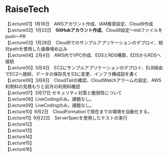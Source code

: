# RaiseTech
【Lecture01】1月18日　AWSアカウント作成、IAM推奨設定、Cloud9作成<br>
【Lecture02】1月22日　**GitHubアカウント作成**、Cloud9設定～mdファイルをpush～PR<br>
【Lecture03】1月28日　Cloud9でのサンプルアプリケーションのデプロイ、相対pathを使用した画像埋め込み<br>
【Lecture04】2月4日　AWS内でVPC作成、EDSとRDS構築、EDSからRDSへ接続<br>
【Lecture05】3月4日　EC2にサンプルアプリケーションのデプロイ、ELB経由でEC2へ接続、データの保存先をS3に変更、インフラ構成図を書く<br>
【Lecture06】3月8日　CloudTailの確認、CloudWatchアラームの設定、AWS利用料の見積もりと前月の利用料確認<br> 【Lecture07】3月17日 セキュリティ対策と脆弱性について<br>
【Lecture08】LiveCodingのみ。課題なし。<br>
【Lecture09】LiveCodingのみ。課題なし。<br>
【Lecture10】9月2日　CloudFormationで現在までの環境を自動化する。<br>
【Lecture11】9月22日　ServerSpecを使用したテストの実行<br>
【Lecture12】<br>
【Lecture13】<br>
【Lecture14】<br>
【Lecture15】<br>
【Lecture16】<br>
